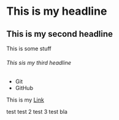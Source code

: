 # This is my headline
## This is my second headline

This is some stuff

###### This sis my third headline

- Git
- GitHub    

This is my [Link](https://www.neuefische.de)

test
test 2
test 3
test bla
